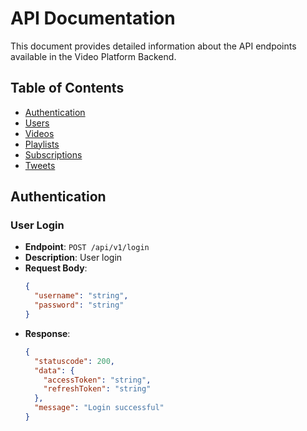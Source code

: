 # API Documentation

This document provides detailed information about the API endpoints available in the Video Platform Backend.

## Table of Contents

- [Authentication](#authentication)
- [Users](#users)
- [Videos](#videos)
- [Playlists](#playlists)
- [Subscriptions](#subscriptions)
- [Tweets](#tweets)

## Authentication

### User Login

- **Endpoint**: `POST /api/v1/login`
- **Description**: User login
- **Request Body**:
  ```json
  {
    "username": "string",
    "password": "string"
  }
  ```
- **Response**:
  ```json
  {
    "statuscode": 200,
    "data": {
      "accessToken": "string",
      "refreshToken": "string"
    },
    "message": "Login successful"
  }
  ```
